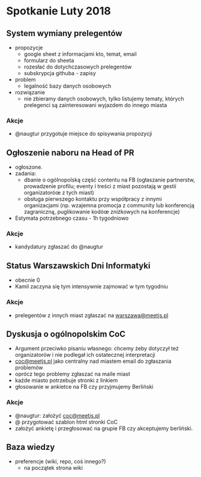 # Spotkanie Luty 2018


## System wymiany prelegentów
- propozycje
  - google sheet z informacjami kto, temat, email
  - formularz do sheeta
  - rozesłać do dotychczasowych prelegentów
  - subskrypcja githuba - zapisy
- problem
  - legalność bazy danych osobowych
- rozwiązanie
  - nie zbieramy danych osobowych, tylko listujemy tematy, których prelegenci są zainteresowani wyjazdem do innego miasta

### Akcje
- @naugtur przygotuje miejsce do spisywania propozycji


## Ogłoszenie naboru na Head of PR
- ogłoszone.
- zadania:
  - dbanie o ogólnopolską część contentu na FB (ogłaszanie partnerstw, prowadzenie profilu; eventy i treści z miast pozostają w gestii organizatoróœ z tych miast)
  - obsługa pierwszego kontaktu  przy współpracy z innymi organizacjami (np. wzajemna promocja z community lub konferencją zagraniczną, puglikowanie kodóœ zniżkowych na konferencje)
- Estymata potrzebnego czasu - 1h tygodniowo

### Akcje
- kandydatury zgłaszać do @naugtur

## Status Warszawskich Dni Informatyki
- obecnie 0
- Kamil zaczyna się tym intensywnie zajmować w tym tygodniu

### Akcje
- prelegentów z innych miast zgłaszać na warszawa@meetjs.pl

## Dyskusja o ogólnopolskim CoC
- Argument przeciwko pisaniu własnego: chcemy żeby dotyczył też organizatorów i nie podlegał ich ostatecznej interpretacji
- coc@meetjs.pl jako centralny nad miastem email do zgłaszania problemów
- oprócz tego problemy zgłaszać na maile miast
- każde miasto potrzebuje stronki z linkiem
- głosowanie w ankietce na FB czy przyjmujemy Berliński

### Akcje
- @naugtur: założyć coc@meetjs.pl
- @<your name here> przygotować szablon html stronki CoC
- założyć ankietę i przegłosować na grupie FB czy akceptujemy berliński.


## Baza wiedzy
- preferencje (wiki, repo, coś innego?)
  - na początek strona wiki
